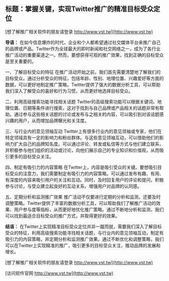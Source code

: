 ## **标题：掌握关键，实现Twitter推广的精准目标受众定位**

[想了解推广相关软件的朋友请登录 http://www.vst.tw](http://www.vst.tw)

**导语：**
在如今信息爆炸的时代，企业和个人都希望通过社交媒体平台来推广自己的品牌或产品。Twitter作为全球最大的即时新闻和社交网络之一，成为了各行业推广活动的重要渠道之一。然而，要想获得可观的推广效果，找到正确的目标受众是至关重要的。

一、了解目标受众的特征
在推广活动开始之前，我们首先需要清楚地了解我们的目标受众。通过分析受众的特征，包括年龄、性别、地理位置、兴趣爱好等方面的数据，可以更好地制定推广策略。Twitter提供了强大的数据分析工具，可以帮助我们深入了解受众的喜好和行为习惯，从而更好地选择目标受众。

二、利用高级搜索功能寻找相关话题
Twitter的高级搜索功能可以根据关键词、地理位置、日期等条件进行搜索，这对于找到与自己品牌或产品相关的话题非常有帮助。通过参与这些相关话题的讨论或发布与之相关的内容，可以吸引到对该话题感兴趣的用户，从而增加品牌曝光和关注度。

三、与行业内的意见领袖互动
Twitter上有很多行业内的意见领袖或专家，他们在特定领域具有一定的影响力和粉丝群体。与这些意见领袖互动，可以借助他们的影响力扩大自己的品牌知名度。可以通过评论、转发或私信等方式与他们建立联系，并积极参与他们组织的活动或讨论，向他们展示自己的专业知识和价值观，从而吸引更多的目标受众关注。

四、制定有吸引力的内容策略
在Twitter上，内容是吸引受众的关键。要想吸引目标受众的注意力，我们需要制定有吸引力的内容策略。可以通过发布有趣、有用、有深度的内容来吸引用户的关注和互动。同时，及时回复用户的评论和提问，积极参与讨论，与受众建立起良好的互动关系，增强用户对品牌的认同感。

五、定期分析和监测推广效果
推广活动不仅要进行定期的分析和监测，还要及时调整策略。Twitter提供了丰富的数据分析工具，可以帮助我们了解推广活动的效果、用户参与度等指标，从而更好地优化推广策略。通过不断地分析和监测，我们可以找到最适合目标受众的推广方式，并取得更好的效果。

**结语：**
在Twitter上实现精准目标受众定位并非一蹴而就，需要我们深入了解目标受众的特征，利用高级搜索功能寻找相关话题，与行业内的意见领袖互动，制定有吸引力的内容策略，并定期分析和监测推广效果。通过不断优化和调整策略，我们可以在Twitter上实现精准的推广，吸引更多的目标受众关注，推动品牌的发展和增长。

[想了解推广相关软件的朋友请登录 http://www.vst.tw](http://www.vst.tw)


[访问软件官网 http://www.vst.tw](http://www.vst.tw)

